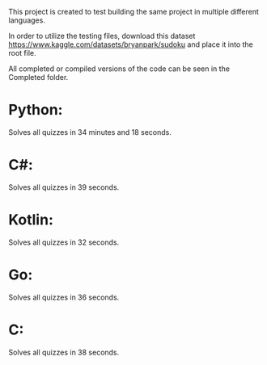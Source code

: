 This project is created to test building the same project in multiple different languages.

In order to utilize the testing files, download this dataset https://www.kaggle.com/datasets/bryanpark/sudoku and place it into the root file.

All completed or compiled versions of the code can be seen in the Completed folder.

# Python:
  Solves all quizzes in 34 minutes and 18 seconds.  

# C#:
  Solves all quizzes in 39 seconds.

# Kotlin:
  Solves all quizzes in 32 seconds.

# Go:
  Solves all quizzes in 36 seconds.

# C:
  Solves all quizzes in 38 seconds.